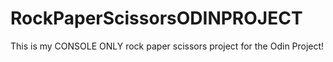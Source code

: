 # RockPaperScissorsODINPROJECT
This is my CONSOLE ONLY rock paper scissors project for the Odin Project!
